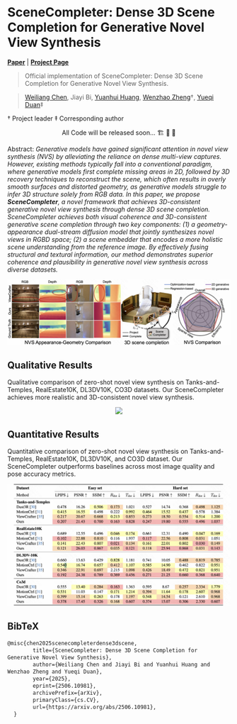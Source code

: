 # SceneCompleter: Dense 3D Scene Completion for Generative Novel View Synthesis

[**Paper**](https://arxiv.org/abs/2506.10981) | [**Project Page**](https://chen-wl20.github.io/SceneCompleter//)

> Official implementation of SceneCompleter: Dense 3D Scene Completion for Generative Novel View Synthesis.

> [Weiliang Chen](https://chen-wl20.github.io/), Jiayi Bi, [Yuanhui Huang](https://huang-yh.github.io/), [Wenzhao Zheng](https://wzzheng.net/)$\dagger$, [Yueqi Duan](https://duanyueqi.github.io/)$\ddagger$

$\dagger$ Project leader $\ddagger$ Corresponding author

<p align="center"> All Code will be released soon... 🏗️ 🚧 🔨</p>

Abstract: *Generative models have gained significant attention in novel view synthesis (NVS) by alleviating the reliance on dense multi-view captures. However, existing methods typically fall into a conventional paradigm, where generative models first complete missing areas in 2D, followed by 3D recovery techniques to reconstruct the scene, which often results in overly smooth surfaces and distorted geometry, as generative models struggle to infer 3D structure solely from RGB data. In this paper, we propose **SceneCompleter**, a novel framework that achieves 3D-consistent generative novel view synthesis through dense 3D scene completion. SceneCompleter achieves both visual coherence and 3D-consistent generative scene completion through two key components: (1) a geometry-appearance dual-stream diffusion model that jointly synthesizes novel views in RGBD space; (2) a scene embedder that encodes a more holistic scene understanding from the reference image. By effectively fusing structural and textural information, our method demonstrates superior coherence and plausibility in generative novel view synthesis across diverse datasets.*

<p align="center">
    <img src="assets/teaser.png">
</p>

<!-- ## Method
We first extract the geometry-appearance clues from the reference view using an unconstrained stereo reconstruction method. Then, we employ a Geometry-Appearance Dual-Stream Diffusion model to generate novel view in 3D space, conditioned on the extracted geometry-appearance clues. After generating the 3D novel view, we align the synthesized geometry with the original 3D structure to achieve 3D scene completion. Notably, this process can be iterated to progressively generate a larger 3D scene.
<p align="center">
    <img src="assets/pipeline.png">
</p> -->

## Qualitative Results

Qualitative comparison of zero-shot novel view synthesis on Tanks-and-Temples, RealEstate10K, DL3DV10K, CO3D datasets. Our SceneCompleter achieves more realistic and 3D-consistent novel view synthesis.
<p align="center">
    <img src="assets/qualitative_results.png">
</p>

## Quantitative Results

Quantitative comparison of zero-shot novel view synthesis on Tanks-and-Temples, RealEstate10K, DL3DV10K, and CO3D dataset. Our SceneCompleter outperforms baselines across most image quality and pose accuracy metrics.

<p align="center">
    <img src="assets/quantitative_results.png">
</p>

<!-- 
## Acknowledgement -->




## BibTeX

```
@misc{chen2025scenecompleterdense3dscene,
        title={SceneCompleter: Dense 3D Scene Completion for Generative Novel View Synthesis}, 
        author={Weiliang Chen and Jiayi Bi and Yuanhui Huang and Wenzhao Zheng and Yueqi Duan},
        year={2025},
        eprint={2506.10981},
        archivePrefix={arXiv},
        primaryClass={cs.CV},
        url={https://arxiv.org/abs/2506.10981}, 
  }
```
